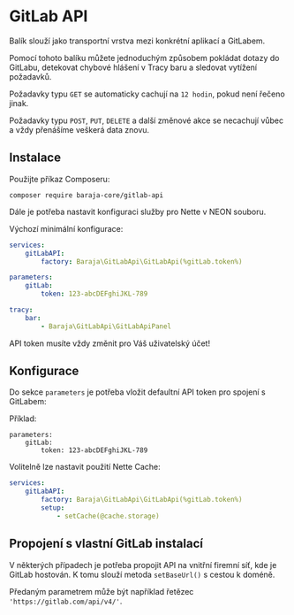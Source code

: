 GitLab API
==========

Balík slouží jako transportní vrstva mezi konkrétní aplikací a GitLabem.

Pomocí tohoto balíku můžete jednoduchým způsobem pokládat dotazy do GitLabu, detekovat chybové hlášení v Tracy baru a sledovat vytížení požadavků.

Požadavky typu `GET` se automaticky cachují na `12 hodin`, pokud není řečeno jinak.

Požadavky typu `POST`, `PUT`, `DELETE` a další změnové akce se necachují vůbec a vždy přenášíme veškerá data znovu.

Instalace
---------

Použijte příkaz Composeru:

```shell
composer require baraja-core/gitlab-api
```

Dále je potřeba nastavit konfiguraci služby pro Nette v NEON souboru.

Výchozí minimální konfigurace:

```yaml
services:
	gitLabAPI:
	    factory: Baraja\GitLabApi\GitLabApi(%gitLab.token%)

parameters:
	gitLab:
		token: 123-abcDEFghiJKL-789

tracy:
	bar:
		- Baraja\GitLabApi\GitLabApiPanel
```

API token musíte vždy změnit pro Váš uživatelský účet!

Konfigurace
-----------

Do sekce `parameters` je potřeba vložit defaultní API token pro spojení s GitLabem:

Příklad:

```neon
parameters:
	gitLab:
		token: 123-abcDEFghiJKL-789
```

Volitelně lze nastavit použití Nette Cache:

```yaml
services:
	gitLabAPI:
	    factory: Baraja\GitLabApi\GitLabApi(%gitLab.token%)
        setup:
            - setCache(@cache.storage)
```

Propojení s vlastní GitLab instalací
------------------------------------

V některých případech je potřeba propojit API na vnitřní firemní síť, kde je GitLab hostován. K tomu slouží metoda `setBaseUrl()` s cestou k doméně.

Předaným parametrem může být například řetězec `'https://gitlab.com/api/v4/'`.